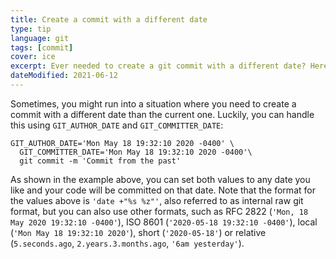 ```yaml
---
title: Create a commit with a different date
type: tip
language: git
tags: [commit]
cover: ice
excerpt: Ever needed to create a git commit with a different date? Here's a quick and easy way to do it.
dateModified: 2021-06-12
---
```


Sometimes, you might run into a situation where you need to create a commit with a different date than the current one. Luckily, you can handle this using `GIT_AUTHOR_DATE` and `GIT_COMMITTER_DATE`:

```shell
GIT_AUTHOR_DATE='Mon May 18 19:32:10 2020 -0400' \
  GIT_COMMITTER_DATE='Mon May 18 19:32:10 2020 -0400'\
  git commit -m 'Commit from the past'
```

As shown in the example above, you can set both values to any date you like and your code will be committed on that date. Note that the format for the values above is `'date +"%s %z"'`, also referred to as internal raw git format, but you can also use other formats, such as RFC 2822 (`'Mon, 18 May 2020 19:32:10 -0400'`), ISO 8601 (`'2020-05-18 19:32:10 -0400'`), local (`'Mon May 18 19:32:10 2020'`), short (`'2020-05-18'`) or relative (`5.seconds.ago`, `2.years.3.months.ago`, `'6am yesterday'`).
